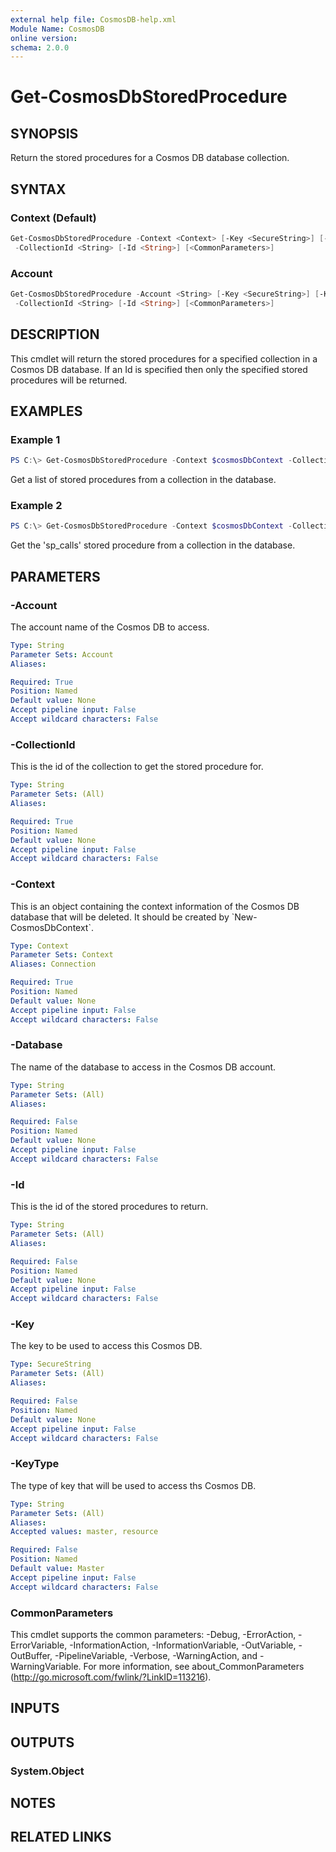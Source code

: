 ```yaml
---
external help file: CosmosDB-help.xml
Module Name: CosmosDB
online version:
schema: 2.0.0
---
```


# Get-CosmosDbStoredProcedure

## SYNOPSIS

Return the stored procedures for a Cosmos DB database collection.

## SYNTAX

### Context (Default)

```powershell
Get-CosmosDbStoredProcedure -Context <Context> [-Key <SecureString>] [-KeyType <String>] [-Database <String>]
 -CollectionId <String> [-Id <String>] [<CommonParameters>]
```

### Account

```powershell
Get-CosmosDbStoredProcedure -Account <String> [-Key <SecureString>] [-KeyType <String>] [-Database <String>]
 -CollectionId <String> [-Id <String>] [<CommonParameters>]
```

## DESCRIPTION

This cmdlet will return the stored procedures for a specified
collection in a Cosmos DB database.
If an Id is specified then only the specified stored procedures
will be returned.

## EXAMPLES

### Example 1

```powershell
PS C:\> Get-CosmosDbStoredProcedure -Context $cosmosDbContext -CollectionId 'MyNewCollection'
```

Get a list of stored procedures from a collection in the database.

### Example 2

```powershell
PS C:\> Get-CosmosDbStoredProcedure -Context $cosmosDbContext -CollectionId 'MyNewCollection' -Id 'sp_calls'
```

Get the 'sp_calls' stored procedure from a collection in the database.

## PARAMETERS

### -Account

The account name of the Cosmos DB to access.

```yaml
Type: String
Parameter Sets: Account
Aliases:

Required: True
Position: Named
Default value: None
Accept pipeline input: False
Accept wildcard characters: False
```

### -CollectionId

This is the id of the collection to get the stored procedure for.

```yaml
Type: String
Parameter Sets: (All)
Aliases:

Required: True
Position: Named
Default value: None
Accept pipeline input: False
Accept wildcard characters: False
```

### -Context

This is an object containing the context information of the Cosmos DB database
that will be deleted. It should be created by \`New-CosmosDbContext\`.

```yaml
Type: Context
Parameter Sets: Context
Aliases: Connection

Required: True
Position: Named
Default value: None
Accept pipeline input: False
Accept wildcard characters: False
```

### -Database

The name of the database to access in the Cosmos DB account.

```yaml
Type: String
Parameter Sets: (All)
Aliases:

Required: False
Position: Named
Default value: None
Accept pipeline input: False
Accept wildcard characters: False
```

### -Id

This is the id of the stored procedures to return.

```yaml
Type: String
Parameter Sets: (All)
Aliases:

Required: False
Position: Named
Default value: None
Accept pipeline input: False
Accept wildcard characters: False
```

### -Key

The key to be used to access this Cosmos DB.

```yaml
Type: SecureString
Parameter Sets: (All)
Aliases:

Required: False
Position: Named
Default value: None
Accept pipeline input: False
Accept wildcard characters: False
```

### -KeyType

The type of key that will be used to access ths Cosmos DB.

```yaml
Type: String
Parameter Sets: (All)
Aliases:
Accepted values: master, resource

Required: False
Position: Named
Default value: Master
Accept pipeline input: False
Accept wildcard characters: False
```

### CommonParameters

This cmdlet supports the common parameters: -Debug, -ErrorAction, -ErrorVariable, -InformationAction, -InformationVariable, -OutVariable, -OutBuffer, -PipelineVariable, -Verbose, -WarningAction, and -WarningVariable. For more information, see about_CommonParameters (http://go.microsoft.com/fwlink/?LinkID=113216).

## INPUTS

## OUTPUTS

### System.Object

## NOTES

## RELATED LINKS

